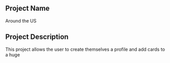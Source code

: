## Project Name
Around the US

## Project Description
This project allows the user to create themselves a profile and add cards to a huge 
